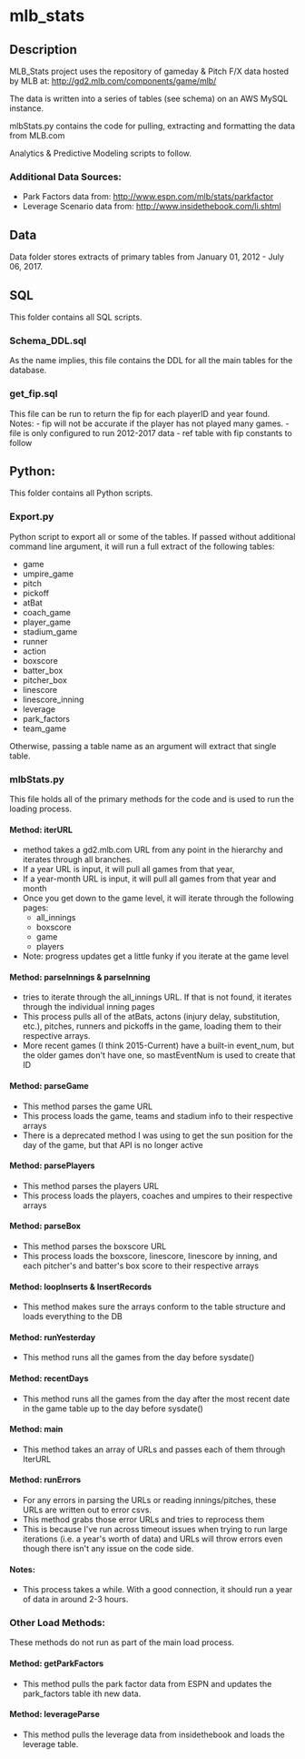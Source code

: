 # mlb_stats

## Description
MLB_Stats project uses the repository of gameday & Pitch F/X data hosted by MLB at:
http://gd2.mlb.com/components/game/mlb/

The data is written into a series of tables (see schema) on an AWS MySQL instance.

mlbStats.py contains the code for pulling, extracting and formatting the data from MLB.com

Analytics & Predictive Modeling scripts to follow.

### Additional Data Sources:
* Park Factors data from: http://www.espn.com/mlb/stats/parkfactor
* Leverage Scenario data from: http://www.insidethebook.com/li.shtml

## Data
Data folder stores extracts of primary tables from January 01, 2012 - July 06, 2017.

## SQL
This folder contains all SQL scripts.

### Schema_DDL.sql
As the name implies, this file contains the DDL for all the main tables for the database.

### get_fip.sql
This file can be run to return the fip for each playerID and year found.
Notes: 
	- fip will not be accurate if the player has not played many games. 
	- file is only configured to run 2012-2017 data
		- ref table with fip constants to follow

## Python:
This folder contains all Python scripts.

### Export.py
Python script to export all or some of the tables. If passed without additional command line argument, it will run a full extract of the following tables:
* game
* umpire_game
* pitch
* pickoff
* atBat
* coach_game
* player_game
* stadium_game
* runner
* action
* boxscore
* batter_box
* pitcher_box
* linescore
* linescore_inning
* leverage
* park_factors
* team_game

Otherwise, passing a table name as an argument will extract that single table.

### mlbStats.py
This file holds all of the primary methods for the code and is used to run the loading process.

#### Method: iterURL
* method takes a gd2.mlb.com URL from any point in the hierarchy and iterates through all branches. 
* If a year URL is input, it will pull all games from that year,
* If a year-month URL is input, it will pull all games from that year and month
* Once you get down to the game level, it will iterate through the following pages:
	* all_innings      
	* boxscore      
	* game      
	* players      
* Note: progress updates get a little funky if you iterate at the game level    
      
#### Method: parseInnings & parseInning  
* tries to iterate through the all_innings URL. If that is not found, it iterates through the individual inning pages    
* This process pulls all of the atBats, actons (injury delay, substitution, etc.), pitches, runners and pickoffs in the game, loading them to their respective arrays.    
* More recent games (I think 2015-Current) have a built-in event_num, but the older games don't have one, so mastEventNum is used to create that ID
    
#### Method: parseGame  
* This method parses the game URL    
* This process loads the game, teams and stadium info to their respective arrays    
* There is a deprecated method I was using to get the sun position for the day of the game, but that API is no longer active
    
#### Method: parsePlayers 
* This method parses the players URL    
* This process loads the players, coaches and umpires to their respective arrays    
    
#### Method: parseBox 
* This method parses the boxscore URL    
* This process loads the boxscore, linescore, linescore by inning, and each pitcher's and batter's box score to their respective arrays

#### Method: loopInserts & InsertRecords 
* This method makes sure the arrays conform to the table structure and loads everything to the DB    
    
#### Method: runYesterday 
* This method runs all the games from the day before sysdate()    
    
#### Method: recentDays 
* This method runs all the games from the day after the most recent date in the game table up to the day before sysdate()    
    
#### Method: main 
* This method takes an array of URLs and passes each of them through IterURL    
    
#### Method: runErrors 
* For any errors in parsing the URLs or reading innings/pitches, these URLs are written out to error csvs.     
* This method grabs those error URLs and tries to reprocess them    
* This is because I've run across timeout issues when trying to run large iterations (i.e. a year's worth of data) and URLs will throw errors even though there isn't any issue on the code side.    
    
#### Notes:  
* This process takes a while. With a good connection, it should run a year of data in around 2-3 hours. 

### Other Load Methods:
These methods do not run as part of the main load process.

#### Method: getParkFactors
* This method pulls the park factor data from ESPN and updates the park_factors table ith new data.

#### Method: leverageParse
* This method pulls the leverage data from insidethebook and loads the leverage table.
